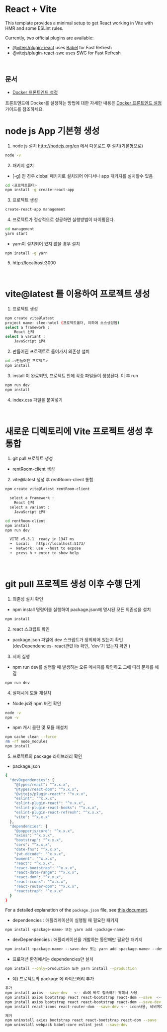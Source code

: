# React + Vite

This template provides a minimal setup to get React working in Vite with HMR and some ESLint rules.

Currently, two official plugins are available:

- [@vitejs/plugin-react](https://github.com/vitejs/vite-plugin-react/blob/main/packages/plugin-react/README.md) uses [Babel](https://babeljs.io/) for Fast Refresh
- [@vitejs/plugin-react-swc](https://github.com/vitejs/vite-plugin-react-swc) uses [SWC](https://swc.rs/) for Fast Refresh

<br>

## 문서

- [Docker 프론트엔드 설정](docker_frontend.md)

프론트엔드에 Docker를 설정하는 방법에 대한 자세한 내용은 [Docker 프론트엔드 설정](docker_frontend.md) 가이드를 참조하세요.


# node js App 기본형 생성

1) node js 설치
   http://nodejs.org/en 에서 다운로드 후 설치(기본형으로)
```sh
node -v
```

2) 패키지 설치
- [-g] 인 경우 clobal 패키지로 설치되어 어디서나 app 패키지를 설치할수 있음
```sh
cd <프로젝트폴더>
npm install -g create-react-app
```

3) 프로젝트 생성
```sh
create-react-app management
```

4) 프로젝트가 정상적으로 성공하면 실행방법이 타이핑된다.
```sh
cd management
yarn start
```
- yarn이 설치되어 있지 않을 경우 설치
```sh
npm install -g yarn
```
5) http://localhost:3000

<br>

# vite@latest 를 이용하여 프로젝트 생성

1) 프로젝트 생성
```sh
npm create vite@latest
project name: slee-hotel (프로젝트폴더, 이하에 소스생성됨)
select a framework :
	React 선택
select a variant :
	JavaScript 선택	
```

2) 만들어진 프로젝트로 들어가서 의존성 설치
```sh
cd .<만들어진 프로젝트>
npm install
```

3) install 이 완료되면, 프로젝트 안에 각종 파일들이 생성된다. 이 후 run
```sh
npm run dev 
npm install
```

4) index.css 파일을 붙여넣기

<br>

# 새로운 디렉토리에 Vite 프로젝트 생성 후 통합
1) git pull 프로젝트 생성
- rentRoom-client 생성

2) vite@latest 생성 후 rentRoom-client 통합
```sh
npm create vite@latest rentRoom-client
```
```markdown
  select a framework :
	React 선택
  select a variant :
	JavaScript 선택
```
```sh
cd rentRoom-client
npm install
npm run dev
```
```markdown
  VITE v5.3.1  ready in 1347 ms
  ➜  Local:   http://localhost:5173/
  ➜  Network: use --host to expose
  ➜  press h + enter to show help
```



<br>

# git pull 프로젝트 생성 이후 수행 단계

1. 의존성 설치 확인
- npm install 명령어를 실행하여 package.json에 명시된 모든 의존성을 설치
```sh
npm install
```

2. react 스크립트 확인
- package.json 파일에 dev 스크립트가 정의되어 있는지 확인 (devDependencies- react관련 lib 확인, 'dev'기 있는지 확인 )

3. 서버 실행
- npm run dev를 실행할 때 발생하는 오류 메시지를 확인하고 그에 따라 문제를 해결
```sh
npm run dev
```

4. 실패시에 모듈 재설치
- Node.js와 npm 버전 확인
```sh
node -v
npm -v
```
- npm 캐시 클린 및 모듈 재설치
```sh
npm cache clean --force
rm -rf node_modules
npm install
```


5. 프로젝트의 package 라이브러리 확인
- package.json
```sh
{
  "devDependencies": {
    "@types/react": "^x.x.x",
    "@types/react-dom": "^x.x.x",
    "@vitejs/plugin-react": "^x.x.x",
    "eslint": "^x.x.x",
    "eslint-plugin-react": "^x.x.x",
    "eslint-plugin-react-hooks": "^x.x.x",
    "eslint-plugin-react-refresh": "^x.x.x",
    "vite": "^x.x.x"
  },
  "dependencies": {
    "@popperjs/core": "^x.x.x",
    "axios": "^x.x.x",
    "bootstrap": "^x.x.x",
    "cors": "^x.x.x",
    "date-fns": "^x.x.x",
    "jwt-decode": "^x.x.x",
    "moment": "^x.x.x",
    "react": "^x.x.x",
    "react-bootstrap": "^x.x.x",
    "react-date-range": "^x.x.x",
    "react-dom": "^x.x.x",
    "react-icons": "^x.x.x",
    "react-router-dom": "^x.x.x",
    "reactstrap": "^x.x.x"
  }
}
```
For a detailed explanation of the `package.json` file, see [this document](docs/package-json-explanation.md).

- dependencies : 애플리케이션이 실행될 때 필요한 패키지
```sh
npm install <package-name> 또는 yarn add <package-name>
```

- devDependencies : 애플리케이션을 개발하는 동안에만 필요한 패키지
```sh
npm install <package-name> --save-dev 또는 yarn add <package-name> --dev
```
- 프로덕션 환경에서는 dependencies만 설치
```sh
npm install --only=production 또는 yarn install --production
```

- 예) 프로젝트의 package 에 라이브러리 추가
```sh
추가
npm install axios --save-dev   <-- db에 바로 접속하기 위해서 사용
npm install axios bootstrap react react-bootstrap react-dom --save  <-- react 사용
npm install axios bootstrap react react-bootstrap react-dom --save-dev
npm install react-icons react-router-dom --save-dev <-- icon사용, 네비게이트 링크등 사용

제거
npm uninstall axios bootstrap react react-bootstrap react-dom --save
npm uninstall webpack babel-core eslint jest --save-dev
```

